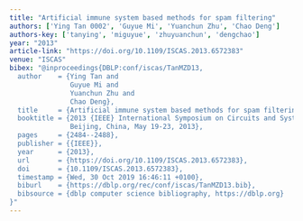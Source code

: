 ```yaml
---
title: "Artificial immune system based methods for spam filtering"
authors: ['Ying Tan 0002', 'Guyue Mi', 'Yuanchun Zhu', 'Chao Deng']
authors-key: ['tanying', 'miguyue', 'zhuyuanchun', 'dengchao']
year: "2013"
article-link: "https://doi.org/10.1109/ISCAS.2013.6572383"
venue: "ISCAS"
bibex: "@inproceedings{DBLP:conf/iscas/TanMZD13,
  author    = {Ying Tan and
               Guyue Mi and
               Yuanchun Zhu and
               Chao Deng},
  title     = {Artificial immune system based methods for spam filtering},
  booktitle = {2013 {IEEE} International Symposium on Circuits and Systems (ISCAS2013),
               Beijing, China, May 19-23, 2013},
  pages     = {2484--2488},
  publisher = {{IEEE}},
  year      = {2013},
  url       = {https://doi.org/10.1109/ISCAS.2013.6572383},
  doi       = {10.1109/ISCAS.2013.6572383},
  timestamp = {Wed, 30 Oct 2019 16:46:11 +0100},
  biburl    = {https://dblp.org/rec/conf/iscas/TanMZD13.bib},
  bibsource = {dblp computer science bibliography, https://dblp.org}
}"
---
```

